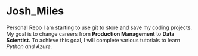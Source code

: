 # Josh_Miles
Personal Repo
I am starting to use git to store and save my coding projects.
My goal is to change careers from **Production Management** to **Data Scientist.** 
To achieve this goal, I will complete various tutorials to learn *Python and Azure.* 
